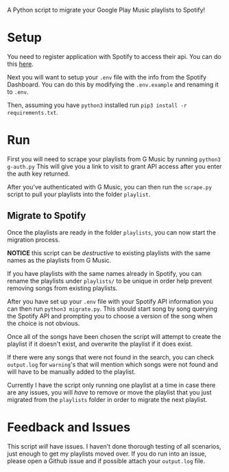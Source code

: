 A Python script to migrate your Google Play Music playlists to Spotify!

# Setup
You need to register application with Spotify to access their api. 
You can do this [here](https://developer.spotify.com/dashboard/applications).

Next you will want to setup your `.env` file with the info from the Spotify Dashboard.
You can do this by modifying the `.env.example` and renaming it to `.env`.

Then, assuming you have `python3` installed run `pip3 install -r requirements.txt`.

# Run
First you will need to scrape your playlists from G Music by running `python3 g-auth.py`
This will give you a link to visit to grant API access after you enter the auth key returned.

After you've authenticated with G Music, you can then run the `scrape.py` script to pull your playlists
into the folder `playlist`.

## Migrate to Spotify
Once the playlists are ready in the folder `playlists`, you can now start the migration process.

**NOTICE** this script can be _destructive_ to existing playlists with the same names as the playlists from G Music.

If you have playlists with the same names already in Spotify, you can rename the playlists under `playlists/` 
to be unique in order help prevent removing songs from existing playlists.

After you have set up your `.env` file with your Spotify API information you can then run `python3 migrate.py`.
This should start song by song querying the Spotify API and prompting you to choose a version of the song when the
choice is not obvious.

Once all of the songs have been chosen the script will attempt to create the playlist if it doesn't exist, and
overwrite the playlist if it does exist.

If there were any songs that were not found in the search, you can check `output.log` for `warning`'s that will mention
which songs were not found and will have to be manually added to the playlist.

Currently I have the script only running one playlist at a time in case there are any issues, you will _have_
to remove or move the playlist that you just migrated from the `playlists` folder in order to migrate the next playlist.

# Feedback and Issues
This script _will_ have issues. I haven't done thorough testing of all scenarios, just enough to get my playlists moved over.
If you do run into an issue, please open a Github issue and if possible attach your `output.log` file.

